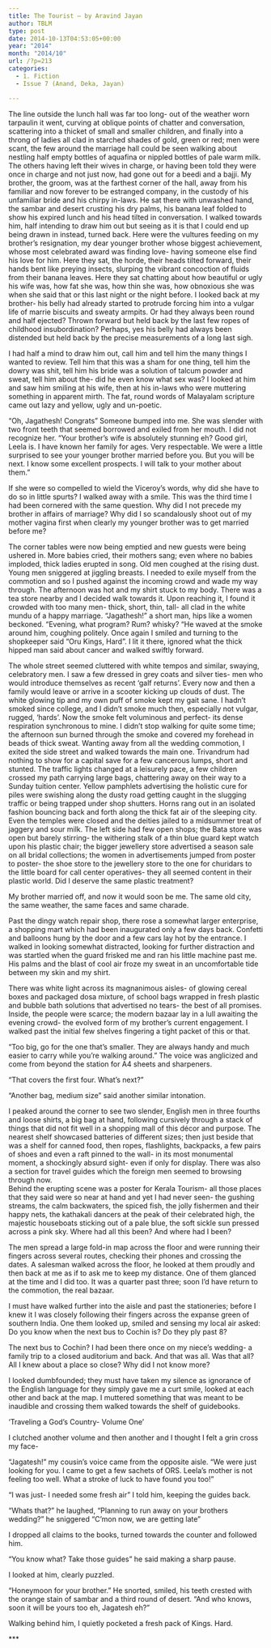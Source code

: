 ```yaml
---
title: The Tourist – by Aravind Jayan
author: TBLM
type: post
date: 2014-10-13T04:53:05+00:00
year: "2014"
month: "2014/10"
url: /?p=213
categories:
  - 1. Fiction
  - Issue 7 (Anand, Deka, Jayan)

---
```

The line outside the lunch hall was far too long- out of the weather worn tarpaulin it went, curving at oblique points of chatter and conversation, scattering into a thicket of small and smaller children, and finally into a throng of ladies all clad in starched shades of gold, green or red; men were scant, the few around the marriage hall could be seen walking about nestling half empty bottles of aquafina or nippled bottles of pale warm milk. The others having left their wives in charge, or having been told they were once in charge and not just now, had gone out for a beedi and a bajji. My brother, the groom, was at the farthest corner of the hall, away from his familiar and now forever to be estranged company, in the custody of his unfamiliar bride and his chirpy in-laws. He sat there with unwashed hand, the sambar and desert crusting his dry palms, his banana leaf folded to show his expired lunch and his head tilted in conversation. I walked towards him, half intending to draw him out but seeing as it is that I could end up being drawn in instead, turned back. Here were the vultures feeding on my brother’s resignation, my dear younger brother whose biggest achievement, whose most celebrated award was finding love- having someone else find his love for him. Here they sat, the horde, their heads tilted forward, their hands bent like preying insects, slurping the vibrant concoction of fluids from their banana leaves. Here they sat chatting about how beautiful or ugly his wife was, how fat she was, how thin she was, how obnoxious she was when she said that or this last night or the night before. I looked back at my brother- his belly had already started to protrude forcing him into a vulgar life of marrie biscuits and sweaty armpits. Or had they always been round and half ejected? Thrown forward but held back by the last few ropes of childhood insubordination? Perhaps, yes his belly had always been distended but held back by the precise measurements of a long last sigh.

I had half a mind to draw him out, call him and tell him the many things I wanted to review. Tell him that this was a sham for one thing, tell him the dowry was shit, tell him his bride was a solution of talcum powder and sweat, tell him about the- did he even know what sex was? I looked at him and saw him smiling at his wife, then at his in-laws who were muttering something in apparent mirth. The fat, round words of Malayalam scripture came out lazy and yellow, ugly and un-poetic.

“Oh, Jagathesh! Congrats” Someone bumped into me. She was slender with two front teeth that seemed borrowed and exiled from her mouth. I did not recognize her. “Your brother’s wife is absolutely stunning eh? Good girl, Leela is. I have known her family for ages. Very respectable. We were a little surprised to see your younger brother married before you. But you will be next. I know some excellent prospects. I will talk to your mother about them.”

If she were so compelled to wield the Viceroy’s words, why did she have to do so in little spurts? I walked away with a smile. This was the third time I had been cornered with the same question. Why did I not precede my brother in affairs of marriage? Why did I so scandalously shoot out of my mother vagina first when clearly my younger brother was to get married before me?

The corner tables were now being emptied and new guests were being ushered in. More babies cried, their mothers sang; even where no babies imploded, thick ladies erupted in song. Old men coughed at the rising dust. Young men sniggered at jiggling breasts. I needed to exile myself from the commotion and so I pushed against the incoming crowd and wade my way through. The afternoon was hot and my shirt stuck to my body. There was a tea store nearby and I decided walk towards it. Upon reaching it, I found it crowded with too many men- thick, short, thin, tall- all clad in the white mundu of a happy marriage. “Jagathesh!” a short man, hips like a women beckoned. “Evening, what program? Rum? whisky? “He waved at the smoke around him, coughing politely. Once again I smiled and turning to the shopkeeper said “Oru Kings, Hard”. I lit it there, ignored what the thick hipped man said about cancer and walked swiftly forward.

The whole street seemed cluttered with white tempos and similar, swaying, celebratory men. I saw a few dressed in grey coats and silver ties- men who would introduce themselves as recent ‘galf returns’. Every now and then a family would leave or arrive in a scooter kicking up clouds of dust. The white glowing tip and my own puff of smoke kept my gait sane. I hadn’t smoked since college, and I didn’t smoke much then, especially not vulgar, rugged, ‘hards’. Now the smoke felt voluminous and perfect- its dense respiration synchronous to mine. I didn’t stop walking for quite some time; the afternoon sun burned through the smoke and covered my forehead in beads of thick sweat. Wanting away from all the wedding commotion, I exited the side street and walked towards the main one. Trivandrum had nothing to show for a capital save for a few cancerous lumps, short and stunted. The traffic lights changed at a leisurely pace, a few children crossed my path carrying large bags, chattering away on their way to a Sunday tuition center. Yellow pamphlets advertising the holistic cure for piles were swishing along the dusty road getting caught in the slugging traffic or being trapped under shop shutters. Horns rang out in an isolated fashion bouncing back and forth along the thick fat air of the sleeping city. Even the temples were closed and the deities jailed to a midsummer treat of jaggery and sour milk. The left side had few open shops; the Bata store was open but barely stirring- the withering stalk of a thin blue guard kept watch upon his plastic chair; the bigger jewellery store advertised a season sale on all bridal collections; the women in advertisements jumped from poster to poster- the shoe store to the jewellery store to the one for churidars to the little board for call center operatives- they all seemed content in their plastic world. Did I deserve the same plastic treatment?

My brother married off, and now it would soon be me. The same old city, the same weather, the same faces and same charade.

Past the dingy watch repair shop, there rose a somewhat larger enterprise, a shopping mart which had been inaugurated only a few days back. Confetti and balloons hung by the door and a few cars lay hot by the entrance. I walked in looking somewhat distracted, looking for further distraction and was startled when the guard frisked me and ran his little machine past me. His palms and the blast of cool air froze my sweat in an uncomfortable tide between my skin and my shirt.

There was white light across its magnanimous aisles- of glowing cereal boxes and packaged dosa mixture, of school bags wrapped in fresh plastic and bubble bath solutions that advertised no tears- the best of all promises. Inside, the people were scarce; the modern bazaar lay in a lull awaiting the evening crowd- the evolved form of my brother’s current engagement. I walked past the initial few shelves fingering a tight packet of this or that.

“Too big, go for the one that’s smaller. They are always handy and much easier to carry while you’re walking around.” The voice was anglicized and come from beyond the station for A4 sheets and sharpeners.

“That covers the first four. What’s next?”

“Another bag, medium size” said another similar intonation.

I peaked around the corner to see two slender, English men in three fourths and loose shirts, a big bag at hand, following cursively through a stack of things that did not fit well in a shopping mall of this décor and purpose. The nearest shelf showcased batteries of different sizes; then just beside that was a shelf for canned food, then ropes, flashlights, backpacks, a few pairs of shoes and even a raft pinned to the wall- in its most monumental moment, a shockingly absurd sight- even if only for display. There was also a section for travel guides which the foreign men seemed to browsing through now.  
Behind the erupting scene was a poster for Kerala Tourism- all those places that they said were so near at hand and yet I had never seen- the gushing streams, the calm backwaters, the spiced fish, the jolly fishermen and their happy nets, the kathakali dancers at the peak of their celebrated high, the majestic houseboats sticking out of a pale blue, the soft sickle sun pressed across a pink sky. Where had all this been? And where had I been?

The men spread a large fold-in map across the floor and were running their fingers across several routes, checking their phones and crossing the dates. A salesman walked across the floor, he looked at them proudly and then back at me as if to ask me to keep my distance. One of them glanced at the time and I did too. It was a quarter past three; soon I’d have return to the commotion, the real bazaar.

I must have walked further into the aisle and past the stationeries; before I knew it I was closely following their fingers across the expanse green of southern India. One them looked up, smiled and sensing my local air asked: Do you know when the next bus to Cochin is? Do they ply past 8?

The next bus to Cochin? I had been there once on my niece’s wedding- a family trip to a closed auditorium and back. And that was all. Was that all? All I knew about a place so close? Why did I not know more?

I looked dumbfounded; they must have taken my silence as ignorance of the English language for they simply gave me a curt smile, looked at each other and back at the map. I muttered something that was meant to be inaudible and crossing them walked towards the shelf of guidebooks.

‘Traveling a God’s Country- Volume One’

I clutched another volume and then another and I thought I felt a grin cross my face-

“Jagatesh!” my cousin’s voice came from the opposite aisle. “We were just looking for you. I came to get a few sachets of ORS. Leela’s mother is not feeling too well. What a stroke of luck to have found you too!”

“I was just- I needed some fresh air” I told him, keeping the guides back.

“Whats that?” he laughed, “Planning to run away on your brothers wedding?” he sniggered “C’mon now, we are getting late”

I dropped all claims to the books, turned towards the counter and followed him.

“You know what? Take those guides” he said making a sharp pause.

I looked at him, clearly puzzled.

“Honeymoon for your brother.” He snorted, smiled, his teeth crested with the orange stain of sambar and a third round of desert. “And who knows, soon it will be yours too eh, Jagatesh eh?”

Walking behind him, I quietly pocketed a fresh pack of Kings. Hard.

\***